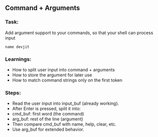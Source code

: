 ## Command + Arguments  

### Task: 
Add argument support to your commands, so that your shell can process input

```
name devjit
```

### Learnings:

- How to split user input into command + arguments
- How to store the argument for later use
- How to match command strings only on the first token

### Steps:

- Read the user input into input_buf (already working).
- After Enter is pressed, split it into:
- cmd_buf: first word (the command)
- arg_buf: rest of the line (argument)
- Then compare cmd_buf with name, help, clear, etc.
- Use arg_buf for extended behavior.
